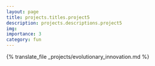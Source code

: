 ```yaml
---
layout: page
title: projects.titles.project5
description: projects.descriptions.project5
img:
importance: 3
category: fun
---
```


{% translate_file _projects/evolutionary_innovation.md %}
